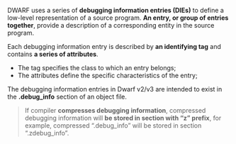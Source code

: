 DWARF uses a series of **debugging information entries (DIEs)** to define a low-level representation of a source program. **An entry, or group of entries together**, provide a description of a corresponding entity in the source program. 

Each debugging information entry is described by **an identifying tag** and contains **a series of attributes**. 

- The tag specifies the class to which an entry belongs;
- The attributes define the specific characteristics of the entry;

The debugging information entries in Dwarf v2/v3 are intended to exist in the **.debug_info** section of an object file.

> If compiler **compresses debugging information**, compressed debugging information will **be stored in section with “z” prefix**, for example, compressed “.debug_info” will be stored in section “.zdebug_info”.

